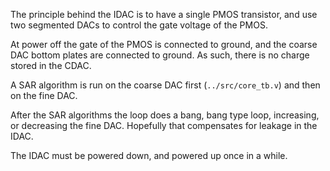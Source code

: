 

The principle behind the IDAC is to have a single PMOS transistor, and use 
two segmented DACs to control the gate voltage of the PMOS.

At power off the gate of the PMOS is connected to ground, and the coarse DAC
bottom plates are connected to ground. As such, there is no charge stored in the
CDAC. 

A SAR algorithm is run on the coarse DAC first (`../src/core_tb.v`) and then on
the fine DAC. 

After the SAR algorithms the loop does a bang, bang type loop, increasing, or
decreasing the fine DAC. Hopefully that compensates for leakage in the IDAC. 

The IDAC must be powered down, and powered up once in a while.
